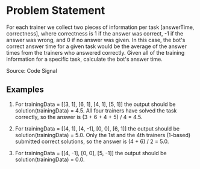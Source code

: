 # Problem Statement

For each trainer we collect two pieces of information per task [answerTime, correctness], where correctness is 1 if the answer was correct, -1 if the answer was wrong, and 0 if no answer was given. In this case, the bot's correct answer time for a given task would be the average of the answer times from the trainers who answered correctly. Given all of the training information for a specific task, calculate the bot's answer time.

Source: Code Signal

## Examples

1. For trainingData = [[3, 1],
                [6, 1],
                [4, 1],
                [5, 1]]
the output should be solution(trainingData) = 4.5.
All four trainers have solved the task correctly, so the answer is (3 + 6 + 4 + 5) / 4 = 4.5.

2. For trainingData = [[4, 1],
                [4, -1],
                [0, 0],
                [6, 1]]
the output should be solution(trainingData) = 5.0.
Only the 1st and the 4th trainers (1-based) submitted correct solutions, so the answer is (4 + 6) / 2 = 5.0.

3. For trainingData = [[4, -1],
                [0, 0],
                [5, -1]]
the output should be solution(trainingData) = 0.0.
